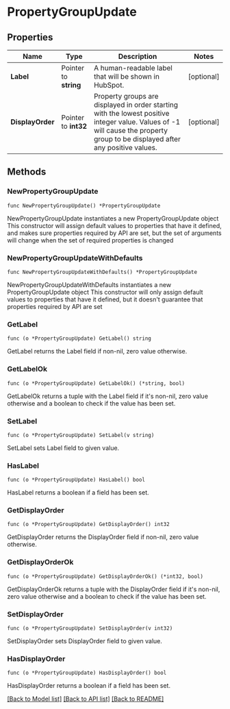 # PropertyGroupUpdate

## Properties

Name | Type | Description | Notes
------------ | ------------- | ------------- | -------------
**Label** | Pointer to **string** | A human-readable label that will be shown in HubSpot. | [optional] 
**DisplayOrder** | Pointer to **int32** | Property groups are displayed in order starting with the lowest positive integer value. Values of -1 will cause the property group to be displayed after any positive values. | [optional] 

## Methods

### NewPropertyGroupUpdate

`func NewPropertyGroupUpdate() *PropertyGroupUpdate`

NewPropertyGroupUpdate instantiates a new PropertyGroupUpdate object
This constructor will assign default values to properties that have it defined,
and makes sure properties required by API are set, but the set of arguments
will change when the set of required properties is changed

### NewPropertyGroupUpdateWithDefaults

`func NewPropertyGroupUpdateWithDefaults() *PropertyGroupUpdate`

NewPropertyGroupUpdateWithDefaults instantiates a new PropertyGroupUpdate object
This constructor will only assign default values to properties that have it defined,
but it doesn't guarantee that properties required by API are set

### GetLabel

`func (o *PropertyGroupUpdate) GetLabel() string`

GetLabel returns the Label field if non-nil, zero value otherwise.

### GetLabelOk

`func (o *PropertyGroupUpdate) GetLabelOk() (*string, bool)`

GetLabelOk returns a tuple with the Label field if it's non-nil, zero value otherwise
and a boolean to check if the value has been set.

### SetLabel

`func (o *PropertyGroupUpdate) SetLabel(v string)`

SetLabel sets Label field to given value.

### HasLabel

`func (o *PropertyGroupUpdate) HasLabel() bool`

HasLabel returns a boolean if a field has been set.

### GetDisplayOrder

`func (o *PropertyGroupUpdate) GetDisplayOrder() int32`

GetDisplayOrder returns the DisplayOrder field if non-nil, zero value otherwise.

### GetDisplayOrderOk

`func (o *PropertyGroupUpdate) GetDisplayOrderOk() (*int32, bool)`

GetDisplayOrderOk returns a tuple with the DisplayOrder field if it's non-nil, zero value otherwise
and a boolean to check if the value has been set.

### SetDisplayOrder

`func (o *PropertyGroupUpdate) SetDisplayOrder(v int32)`

SetDisplayOrder sets DisplayOrder field to given value.

### HasDisplayOrder

`func (o *PropertyGroupUpdate) HasDisplayOrder() bool`

HasDisplayOrder returns a boolean if a field has been set.


[[Back to Model list]](../README.md#documentation-for-models) [[Back to API list]](../README.md#documentation-for-api-endpoints) [[Back to README]](../README.md)


